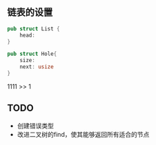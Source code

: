 ## 链表的设置
```Rust
pub struct List {
    head: 
}

pub struct Hole{
    size: 
    next: usize
}
```


1111 >> 1

## TODO

- 创建错误类型
- 改进二叉树的find，使其能够返回所有适合的节点
